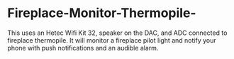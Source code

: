 # Fireplace-Monitor-Thermopile-
This uses an Hetec Wifi Kit 32, speaker on the DAC, and ADC connected to fireplace thermopile. It will monitor a fireplace pilot light and notify your phone with push notifications and an audible alarm.
